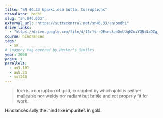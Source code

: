 ```yaml
---
title: "SN 46.33 Upakkilesa Sutta: Corruptions"
translator: bodhi
slug: "sn.046.033"
external_url: "https://suttacentral.net/sn46.33/en/bodhi"
drive_links:
  - "https://drive.google.com/file/d/15rYsh-QEseckonDeUUqDZoiYQNsNzQZg/view?usp=drivesdk"
course: hindrances
tags:
  - sn
# imagery tag covered by Hecker's Similes
year: 2000
pages: 1
parallels:
  - an3.101
  - an5.23
  - sa1246
---
```


> Iron is a corruption of gold, corrupted by which gold is neither malleable nor wieldy nor radiant but brittle and not properly fit for work.

Hindrances sully the mind like impurities in gold.

